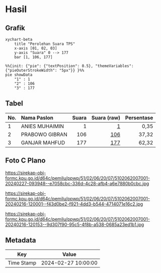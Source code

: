 # Hasil

## Grafik

```mermaid
xychart-beta
    title "Perolehan Suara TPS"
    x-axis [01, 02, 03]
    y-axis "Suara" 0 --> 177
    bar [1, 106, 177]
```

```mermaid
%%{init: {"pie": {"textPosition": 0.5}, "themeVariables": {"pieOuterStrokeWidth": "5px"}} }%%
pie showData
    "1" : 1
    "2" : 106
    "3" : 177
```

## Tabel

| No. | Nama Paslon    | Suara | Suara (raw) | Persentase |
|:--- |:-------------- | -----:| -----------:| ----------:|
| 1   | ANIES MUHAIMIN | 1     | [1][p-1]    | 0,35       |
| 2   | PRABOWO GIBRAN | 106   | [106][p-2]  | 37,32      |
| 3   | GANJAR MAHFUD  | 177   | [177][p-3]  | 62,32      |


[p-1]: https://github.com/gigit-pemilu/pemilu-2024-51-bali/blob/main/pilpres/hitung-suara/sub/51-bali/sub/02-tabanan/sub/06-kediri/sub/2007-kaba-kaba/sub/001-tps/sub/paslon-1.txt
[p-2]: https://github.com/gigit-pemilu/pemilu-2024-51-bali/blob/main/pilpres/hitung-suara/sub/51-bali/sub/02-tabanan/sub/06-kediri/sub/2007-kaba-kaba/sub/001-tps/sub/paslon-2.txt
[p-3]: https://github.com/gigit-pemilu/pemilu-2024-51-bali/blob/main/pilpres/hitung-suara/sub/51-bali/sub/02-tabanan/sub/06-kediri/sub/2007-kaba-kaba/sub/001-tps/sub/paslon-3.txt

## Foto C Plano

https://sirekap-obj-formc.kpu.go.id/d64c/pemilu/ppwp/51/02/06/20/07/5102062007001-20240227-093948--e7058cbc-336d-4c28-afb4-a6e7880b0cbc.jpg

https://sirekap-obj-formc.kpu.go.id/d64c/pemilu/ppwp/51/02/06/20/07/5102062007001-20240216-120001--f43d0be2-f921-4dd3-b544-4714071e16c2.jpg

https://sirekap-obj-formc.kpu.go.id/d64c/pemilu/ppwp/51/02/06/20/07/5102062007001-20240216-120153--9d307f90-95c5-4f8b-a538-0685a23ed1b1.jpg


## Metadata

| Key        | Value               |
| ---------- | ------------------- |
| Time Stamp | 2024-02-27 10:00:00 |



